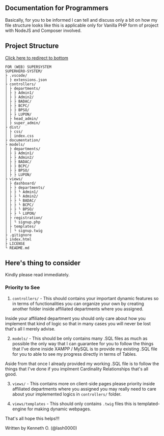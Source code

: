 ## Documentation for Programmers

Basically, for you to be informed I can tell and discuss only a bit on how my file structure looks like
this is applicable only for Vanilla PHP form of project with NodeJS and Composer involved.

## Project Structure
[Click here to redirect to bottom](#heres-thing-to-consider)

```term
FOR (WEB) SUPERSYSTEM
SUPERHERO-SYSTEM/
├ .vscode/
│ ├ extensions.json
├ controllers/
│ ├ departments/
│ ├ ├ Admin1/
│ ├ ├ Admin2/
│ ├ ├ BADAC/
│ ├ ├ BCPC/
│ ├ ├ BPSO/
│ ├ ├ LUPON/
│ ├ head_admin/
│ ├ super_admin/
├ dist/
│ ├ css/
│ │ index.css
├ documentation/
├ models/
│ ├ departments/
│ ├ ├ Admin1/
│ ├ ├ Admin2/
│ ├ ├ BADAC/
│ ├ ├ BCPC/
│ ├ ├ BPSO/
│ ├ ├ LUPON/
├ views/
│ ├ dashboard/
│ ├ ├ departments/
│ ├ ├ └ Admin1/
│ ├ ├ └ Admin2/
│ ├ ├ └ BADAC/
│ ├ ├ └ BCPC/
│ ├ ├ └ BPSO/
│ ├ ├ └ LUPON/
│ ├ registration/
│ │ └ signup.php
│ ├ templates/
│ │ └ signup.twig
├ .gitignore
├ index.html
├ LICENSE
└ README.md
```

## Here's thing to consider

Kindly please read immediately.

### Priority to See
1. `controllers/` - This should contains your important dynamic features so in terms of functionalities you can organize your own by creating another folder inside affiliated departments where you assigned.

Inside your affiliated department you should only care about how you implement that kind of logic so that in many cases you will never be lost that's all I merely advise.

2. `models/` - This should be only contains many .SQL files as much as possible the only way that I can guarantee for you to follow the things that I've done inside XAMPP / MySQL is to provide my existing .SQL file for you to able to see my progress directly in terms of Tables.

Aside from that once I already provided my working .SQL file is to follow the things that I've done if you implment Cardinality Relationships that's all good.

3. `views/` - This contains more on client-side pages please priority inside affiliated departments where you assigned you may really need to care about your implemented logics in `controllers/` folder.

4. `views/templates` - This should only contains `.twig` files this is templated-engine for making dynamic webpages.

That's all hope this helps!!!

Written by Kenneth O. (@lash0000)